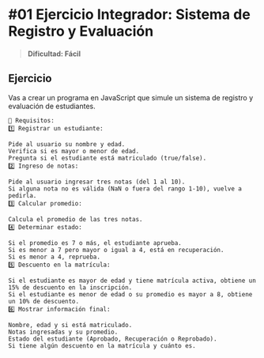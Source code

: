 # #01  Ejercicio Integrador: Sistema de Registro y Evaluación
> #### Dificultad: Fácil 

## Ejercicio
Vas a crear un programa en JavaScript que simule un sistema de registro y evaluación de estudiantes.

```
🔹 Requisitos:
1️⃣ Registrar un estudiante:

Pide al usuario su nombre y edad.
Verifica si es mayor o menor de edad.
Pregunta si el estudiante está matriculado (true/false).
2️⃣ Ingreso de notas:

Pide al usuario ingresar tres notas (del 1 al 10).
Si alguna nota no es válida (NaN o fuera del rango 1-10), vuelve a pedirla.
3️⃣ Calcular promedio:

Calcula el promedio de las tres notas.
4️⃣ Determinar estado:

Si el promedio es 7 o más, el estudiante aprueba.
Si es menor a 7 pero mayor o igual a 4, está en recuperación.
Si es menor a 4, reprueba.
5️⃣ Descuento en la matrícula:

Si el estudiante es mayor de edad y tiene matrícula activa, obtiene un 15% de descuento en la inscripción.
Si el estudiante es menor de edad o su promedio es mayor a 8, obtiene un 10% de descuento.
6️⃣ Mostrar información final:

Nombre, edad y si está matriculado.
Notas ingresadas y su promedio.
Estado del estudiante (Aprobado, Recuperación o Reprobado).
Si tiene algún descuento en la matrícula y cuánto es.

```
